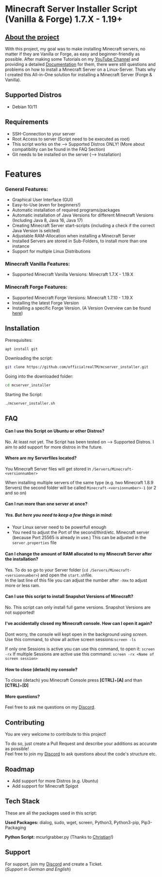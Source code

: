 
# Minecraft Server Installer Script (Vanilla & Forge) 1.7.X - 1.19+
## <u>About the project</u>

With this project, my goal was to make installing Minecraft servers, no matter if they are Vanilla or Forge, as easy and beginner-friendly as possible. 
After making some Tutorials on my [YouTube Channel](https://youtube.com/realtm_csgo) and providing a detailed [Documentation](https://docs.realtm.de) for them, there were still questions and problems on how to install a Minecraft Server on a Linux-Server.
Thats why I created this All-in-One solution for installing a Minecraft Server (Forge & Vanilla).

## Supported Distros
 - Debian 10/11 


## Requirements

 - SSH-Connection to your server
 - Root Access to server (Script need to be executed as root)
 - This script works on the -->  Supported Distros ONLY! (More about compatibility can be found in the FAQ Section)
 - Git needs to be installed on the server (--> Installation)



# Features
### General Features:
- Graphical User Interface (GUI)
- Easy-to-Use (even for beginners!)
- Automatic installation of required programs/packages
- Automatic installation of Java Versions for different Minecraft Versions (Including Java 8, Java 16, Java 17)
- Creating Minecraft Server start-scripts (including a check if the correct Java Version is selcted)
- Adjustable RAM-Allocation when installing a Minecraft Server
- Installed Servers are stored in Sub-Folders, to install more than one instance
- Support for multiple Linux Distributions

### Minecraft Vanilla Features:
- Supported Minecraft Vanilla Versions: Minecraft 1.7.X - 1.19.X

### Minecraft Forge Features:
- Supported Minecraft Forge Versions: Minecraft 1.7.10 - 1.19.X
- Installing the latest Forge Version
- Installing a specific Forge Version. (A Version Overview can be found [here](https://files.minecraftforge.net/net/minecraftforge/forge/))



## Installation

Prerequisites:

```bash
apt install git
```

Downloading the script:
```bash
git clone https://github.com/officialrealTM/mcserver_installer.git
```

Going into the downloaded folder:
```bash
cd mcserver_installer
```

Starting the Script:
```bash
./mcserver_installer.sh
```
## FAQ

#### **Can I use this Script on Ubuntu or other Distros?**

No. At least not yet.
The Script has been tested on --> Supported Distros.
I aim to add support for more distros in the future.

#### **Where are my Serverfiles located?**

You Minecraft Server files will get stored in `/Servers/Minecraft-<versionnumber>`  

When installing multiple servers of the same type (e.g. two Minecraft 1.8.9 Servers) the second folder will be called `Minecraft-<versionnumber>-1` (or 2 and so on)  

#### **Can I run more than one server at once?**

##### Yes. But here you need to keep a few things in mind:
- Your Linux server need to be powerfull enough
- You need to adjust the Port of the second/third/etc. Minecraft server (because Port 25565 is already in use.) This can be adjusted in the `server.properties` file  

#### **Can I change the amount of RAM allocated to my Minecraft Server after the installation?**

Yes. To do so go to your Server folder (`cd /Servers/Minecraft-<versionnumber>`) and open the `start.sh`file.  
In the last line of this file you can adjust the number after `-Xmx` to adjust more or less ram.

#### **Can I use this script to install Snapshot Versions of Minecraft?**

No. This script can only install full game versions. Snapshot Versions are not supported!

#### **I've accidentally closed my Minecraft console. How can I open it again?** 
Dont worry, the console will kept open in the background using *screen*.  
Use this command, to show all active screen sessions:`screen -ls`  

If only one Sessions is active you can use this command, to open it: `screen -rx`
If multiple Sessions are active use this command: `screen -rx <Name of screen session>`

#### **How to close (detach)  my console?**
To close (detach) you Minecraft Console press **[CTRL]**+**[A]** and than **[CTRL]**+**[D]**

#### **More questions?**
Feel free to ask me questions on my [Discord](https://realtm.link/discord).

## Contributing

You are very welcome to contribute to this project!

To do so, just create a Pull Request and describe your additions as accurate as possible!  
Feel free to join my [Discord](https://realtm.link/discord) to ask questions about the code's structure etc.


## Roadmap

- Add support for more Distros (e.g. Ubuntu)
- Add support for Minecraft Spigot



## Tech Stack
These are all the packages used in this script:

**Used Packages:** dialog, sudo, wget, screen, Python3, Python3-pip, Pip3-Packaging

**Python Script:** mcurlgrabber.py (Thanks to [Christian](https://github.com/christian-thiele)!)


## Support

For support, join my [Discord](https://realtm.link/discord) and create a Ticket.  
(*Support in German and English*)
